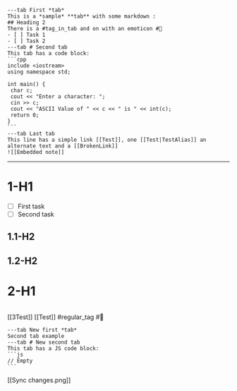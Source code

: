 
~~~tabs
---tab First *tab*
This is a *sample* **tab** with some markdown :
## Heading 2
There is a #tag_in_tab and on with an emoticon #🚓
- [ ] Task 1
- [ ] Task 2
---tab # Second tab
This tab has a code block:
```cpp
include <iostream>
using namespace std;

int main() {
 char c;
 cout << "Enter a character: ";
 cin >> c;
 cout << "ASCII Value of " << c << " is " << int(c);
 return 0;
}
```
---tab Last tab
This line has a simple link [[Test]], one [[Test|TestAlias]] an alternate text and a [[BrokenLink]]
![[Embedded note]]
~~~

---
# 1-H1
- [ ] First task
- [ ] Second task
## 1.1-H2
## 1.2-H2
# 2-H1

```tasks
```
 
 [[3Test]] [[Test]] #regular_tag #🚗
 
~~~tabs
---tab New first *tab*
Second tab example
---tab # New second tab
This tab has a JS code block:
```js
// Empty
```
~~~
[[Sync changes.png]]
